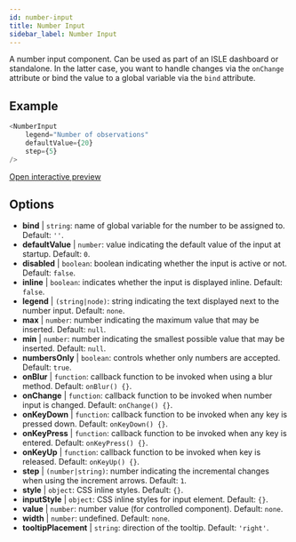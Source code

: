 ```yaml
---
id: number-input
title: Number Input
sidebar_label: Number Input
---
```


A number input component. Can be used as part of an ISLE dashboard or standalone. In the latter case, you want to handle changes via the `onChange` attribute or bind the value to a global variable via the `bind` attribute.

## Example

``` js
<NumberInput
    legend="Number of observations"
    defaultValue={20}
    step={5}
/>
```

[Open interactive preview](https://isle.heinz.cmu.edu/components/number-input/)

## Options

* __bind__ | `string`: name of global variable for the number to be assigned to. Default: `''`.
* __defaultValue__ | `number`: value indicating the default value of the input at startup. Default: `0`.
* __disabled__ | `boolean`: boolean indicating whether the input is active or not. Default: `false`.
* __inline__ | `boolean`: indicates whether the input is displayed inline. Default: `false`.
* __legend__ | `(string|node)`: string indicating the text displayed next to the number input. Default: `none`.
* __max__ | `number`: number indicating the maximum value that may be inserted. Default: `null`.
* __min__ | `number`: number indicating the smallest possible value that may be inserted. Default: `null`.
* __numbersOnly__ | `boolean`: controls whether only numbers are accepted. Default: `true`.
* __onBlur__ | `function`: callback function to be invoked when using a blur method. Default: `onBlur() {}`.
* __onChange__ | `function`: callback function to be invoked when number input is changed. Default: `onChange() {}`.
* __onKeyDown__ | `function`: callback function to be invoked when any key is pressed down. Default: `onKeyDown() {}`.
* __onKeyPress__ | `function`: callback function to be invoked when any key is entered. Default: `onKeyPress() {}`.
* __onKeyUp__ | `function`: callback function to be invoked when key is released. Default: `onKeyUp() {}`.
* __step__ | `(number|string)`: number indicating the incremental changes when using the increment arrows. Default: `1`.
* __style__ | `object`: CSS inline styles. Default: `{}`.
* __inputStyle__ | `object`: CSS inline styles for input element. Default: `{}`.
* __value__ | `number`: number value (for controlled component). Default: `none`.
* __width__ | `number`: undefined. Default: `none`.
* __tooltipPlacement__ | `string`: direction of the tooltip. Default: `'right'`.
